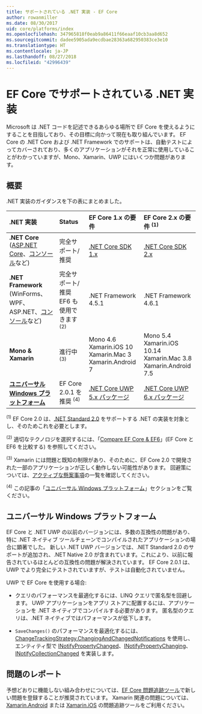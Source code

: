 ```yaml
---
title: サポートされている .NET 実装 - EF Core
author: rowanmiller
ms.date: 08/30/2017
uid: core/platforms/index
ms.openlocfilehash: 347965818f0eab9a86411f66eaaf10cb3aa8d652
ms.sourcegitcommit: dadee5905ada9ecdbae28363a682950383ce3e10
ms.translationtype: HT
ms.contentlocale: ja-JP
ms.lasthandoff: 08/27/2018
ms.locfileid: "42996439"
---
```

# <a name="net-implementations-supported-by-ef-core"></a>EF Core でサポートされている .NET 実装

Microsoft は .NET コードを記述できるあらゆる場所で EF Core を使えるようにすることを目指しており、その目標に向かって現在も取り組んでいます。 EF Core の .NET Core および .NET Framework でのサポートは、自動テストによってカバーされており、多くのアプリケーションがそれを正常に使用していることがわかっていますが、Mono、Xamarin、UWP にはいくつか問題があります。

## <a name="overview"></a>概要

.NET 実装のガイダンスを下の表にまとめました。

| .NET 実装                                                                                                  | Status                                                             | EF Core 1.x の要件                                                                                | EF Core 2.x の要件 <sup>(1)</sup>                                                                 |
|:---------------------------------------------------------------------------------------------------------------------|:-------------------------------------------------------------------|:--------------------------------------------------------------------------------------------------------|:--------------------------------------------------------------------------------------------------------|
| **.NET Core** ([ASP.NET Core](../get-started/aspnetcore/index.md)、[コンソール](../get-started/netcore/index.md)など) | 完全サポート/推奨                                    | [.NET Core SDK 1.x](https://www.microsoft.com/net/core/)                                                | [.NET Core SDK 2.x](https://www.microsoft.com/net/core/)                                                |
| **.NET Framework** (WinForms、WPF、ASP.NET、[コンソール](../get-started/full-dotnet/index.md)など)                    | 完全サポート/推奨 EF6 も使用できます <sup>(2)</sup> | .NET Framework 4.5.1                                                                                    | .NET Framework 4.6.1                                                                                    |
| **Mono & Xamarin**                                                                                                   | 進行中 <sup>(3)</sup>                                         | Mono 4.6 <br/> Xamarin.iOS 10 <br/> Xamarin.Mac 3 <br/> Xamarin.Android 7                               | Mono 5.4 <br/> Xamarin.iOS 10.14 <br/> Xamarin.Mac 3.8 <br/> Xamarin.Android 7.5                        |
| [**ユニバーサル Windows プラットフォーム**](../get-started/uwp/index.md)                                                        | EF Core 2.0.1 を推奨 <sup>(4)</sup>                           | [.NET Core UWP 5.x パッケージ](https://www.nuget.org/packages/Microsoft.NETCore.UniversalWindowsPlatform/) | [.NET Core UWP 6.x パッケージ](https://www.nuget.org/packages/Microsoft.NETCore.UniversalWindowsPlatform/) |

<sup>(1)</sup> EF Core 2.0 は、[.NET Standard 2.0](https://docs.microsoft.com/dotnet/standard/net-standard) をサポートする .NET の実装を対象とし、そのためこれを必要とします。

<sup>(2)</sup> 適切なテクノロジを選択するには、「[Compare EF Core & EF6](../../efcore-and-ef6/index.md)」(EF Core と EF6 を比較する) を参照してください。

<sup>(3)</sup> Xamarin には問題と既知の制限があり、そのために、EF Core 2.0 で開発された一部のアプリケーションが正しく動作しない可能性があります。 回避策については、[アクティブな懸案事項](https://github.com/aspnet/entityframeworkCore/issues?q=is%3Aopen+is%3Aissue+label%3Aarea-xamarin)の一覧を確認してください。

<sup>(4)</sup> この記事の「[ユニバーサル Windows プラットフォーム](#universal-windows-platform)」セクションをご覧ください。

## <a name="universal-windows-platform"></a>ユニバーサル Windows プラットフォーム

EF Core と .NET UWP の以前のバージョンには、多数の互換性の問題があり、特に .NET ネイティブ ツールチェーンでコンパイルされたアプリケーションの場合に顕著でした。 新しい .NET UWP バージョンでは、.NET Standard 2.0 のサポートが追加され、.NET Native 2.0 が含まれています。これにより、以前に報告されているほとんどの互換性の問題が解決されています。 EF Core 2.0.1 は、UWP でより完全にテストされていますが、テストは自動化されていません。

UWP で EF Core を使用する場合:

* クエリのパフォーマンスを最適化するには、LINQ クエリで匿名型を回避します。 UWP アプリケーションをアプリ ストアに配置するには、アプリケーションを .NET ネイティブでコンパイルする必要があります。 匿名型のクエリは、.NET ネイティブではパフォーマンスが低下します。

* `SaveChanges()` のパフォーマンスを最適化するには、[ChangeTrackingStrategy.ChangingAndChangedNotifications](/dotnet/api/microsoft.entityframeworkcore.changetrackingstrategy) を使用し、エンティティ型で [INotifyPropertyChanged](https://msdn.microsoft.com/en-us/library/system.componentmodel.inotifypropertychanged.aspx)、[INotifyPropertyChanging](https://msdn.microsoft.com/en-us/library/system.componentmodel.inotifypropertychanging.aspx)、[INotifyCollectionChanged](https://msdn.microsoft.com/en-us/library/system.collections.specialized.inotifycollectionchanged.aspx) を実装します。

## <a name="report-issues"></a>問題のレポート

予想どおりに機能しない組み合わせについては、[EF Core 問題追跡ツール](https://github.com/aspnet/entityframeworkcore/issues/new)で新しい問題を登録することが推奨されています。 Xamarin 関連の問題については、 [Xamarin.Android](https://github.com/xamarin/xamarin-android/issues/new) または [Xamarin.iOS](https://github.com/xamarin/xamarin-macios/issues/new) の問題追跡ツールをご利用ください。
